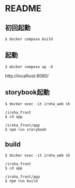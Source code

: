 # README

## 初回起動
```
$ docker compose build
```

## 起動
```
$ docker compose up -d
```
http://localhost:8080/

## storybook起動
```
$ docker exec -it iroha_web sh

/iroha_front
$ cd app

/iroha_front/app
$ npm run storybook
```

## build
```
$ docker exec -it iroha_web sh

/iroha_front
$ cd app

/iroha_front/app
$ npm run build
```

